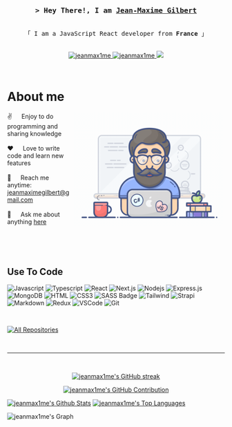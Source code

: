 
<!-- Intro  -->
<h3 align="center">
        <samp>&gt; Hey There!, I am
                <b><a target="_blank" href="https://portfolio-jeanmax1me.vercel.app">Jean-Maxime Gilbert</a></b>
        </samp>
</h3>


<p align="center"> 
  <samp>
    <br>
    「 I am a JavaScript React developer from <b>France</b> 」
    <br>
    <br>
  </samp>
</p>

<p align="center">
 <a href="https://jeanmax1me-dev.vercel.app/" target="blank">
  <img src="https://img.shields.io/badge/Website-DC143C?style=for-the-badge&logo=medium&logoColor=white" alt="jeanmax1me" />
 </a>
 <a href="https://www.linkedin.com/in/jean-maxime-gilbert-2878a6295/" target="_blank">
  <img src="https://img.shields.io/badge/LinkedIn-0077B5?style=for-the-badge&logo=linkedin&logoColor=white" alt="jeanmax1me"/>
 </a>
 <a href="https://twitter.com/jeanmax1me" target="_blank">
  <img src="https://img.shields.io/badge/Twitter-1DA1F2?style=for-the-badge&logo=twitter&logoColor=white" />
 </a>
</p>
<br />

<!-- About Section -->
 # About me
 
<p>
 <img align="right" width="350" src="/assets/programmer.gif" alt="Coding gif" />
  
 ✌️ &emsp; Enjoy to do programming and sharing knowledge <br/><br/>
 ❤️ &emsp; Love to write code and learn new features<br/><br/>
 📧 &emsp; Reach me anytime: jeanmaximegilbert@gmail.com<br/><br/>
 💬 &emsp; Ask me about anything [here](https://github.com/jeanmax1me/)

</p>

<br/>
<br/>
<br/>

## Use To Code

![Javascript](https://img.shields.io/badge/Javascript-F0DB4F?style=for-the-badge&labelColor=black&logo=javascript&logoColor=F0DB4F)
![Typescript](https://img.shields.io/badge/Typescript-007acc?style=for-the-badge&labelColor=black&logo=typescript&logoColor=007acc)
![React](https://img.shields.io/badge/-React-61DBFB?style=for-the-badge&labelColor=black&logo=react&logoColor=61DBFB)
![Next.js](https://img.shields.io/badge/next.js-000000?style=for-the-badge&logo=nextdotjs&logoColor=white)
![Nodejs](https://img.shields.io/badge/Nodejs-3C873A?style=for-the-badge&labelColor=black&logo=node.js&logoColor=3C873A)
![Express.js](https://img.shields.io/badge/Express.js-000000?style=for-the-badge&logo=express&logoColor=white)
![MongoDB](https://img.shields.io/badge/MongoDB-4EA94B?style=for-the-badge&logo=mongodb&logoColor=white)
![HTML](https://img.shields.io/badge/HTML5-E34F26?style=for-the-badge&logo=html5&logoColor=white)
![CSS3](https://img.shields.io/badge/CSS3-1572B6?style=for-the-badge&logo=css3&logoColor=white)
![SASS Badge](https://img.shields.io/badge/Sass-CC6699?style=for-the-badge&logo=sass&logoColor=white)
![Tailwind](https://img.shields.io/badge/Tailwind_CSS-092749?style=for-the-badge&logo=tailwindcss&logoColor=06B6D4&labelColor=000000)
![Strapi](https://img.shields.io/badge/strapi-2E7EEA?style=for-the-badge&logo=strapi&logoColor=white)
![Markdown](https://img.shields.io/badge/Markdown-000000?style=for-the-badge&logo=markdown&logoColor=white)
![Redux](https://img.shields.io/badge/Redux-593D88?style=for-the-badge&logo=redux&logoColor=white)
![VSCode](https://img.shields.io/badge/Visual_Studio-0078d7?style=for-the-badge&logo=visual%20studio&logoColor=white)
![Git](https://img.shields.io/badge/Git-F05032?style=for-the-badge&logo=git&logoColor=white)

<br/>



<p align="left">
  <a href="https://github.com/jeanmax1me?tab=repositories" target="_blank"><img alt="All Repositories" title="All Repositories" src="https://img.shields.io/badge/-All%20Repos-2962FF?style=for-the-badge&logo=koding&logoColor=white"/></a>
</p>

<br/>
<hr/>
<br/>

<p align="center">
  <a href="https://github.com/jeanmax1me">
    <img src="https://github-readme-streak-stats.herokuapp.com/?user=jeanmax1me&theme=radical&border=7F3FBF&background=0D1117" alt="jeanmax1me's GitHub streak"/>
  </a>
</p>

<p align="center">
  <a href="https://github.com/jeanmax1me">
    <img src="https://github-profile-summary-cards.vercel.app/api/cards/profile-details?username=jeanmax1me&theme=radical" alt="jeanmax1me's GitHub Contribution"/>
  </a>
</p>

<a> 
    <a href="https://github.com/jeanmax1me"><img alt="jeanmax1me's Github Stats" src="https://denvercoder1-github-readme-stats.vercel.app/api?username=jeanmax1me&show_icons=true&count_private=true&theme=react&border_color=7F3FBF&bg_color=0D1117&title_color=F85D7F&icon_color=F8D866" height="192px" width="49.5%"/></a>
  <a href="https://github.com/jeanmax1me"><img alt="jeanmax1me's Top Languages" src="https://denvercoder1-github-readme-stats.vercel.app/api/top-langs/?username=jeanmax1me&langs_count=8&layout=compact&theme=react&border_color=7F3FBF&bg_color=0D1117&title_color=F85D7F&icon_color=F8D866" height="192px" width="49.5%"/></a>
  <br/>
</a>


![jeanmax1me's Graph](https://github-readme-activity-graph.vercel.app/graph?username=jeanmax1me&custom_title=jeanmax1me's%20GitHub%20Activity%20Graph&bg_color=0D1117&color=7F3FBF&line=7F3FBF&point=7F3FBF&area_color=FFFFFF&title_color=FFFFFF&area=true)
